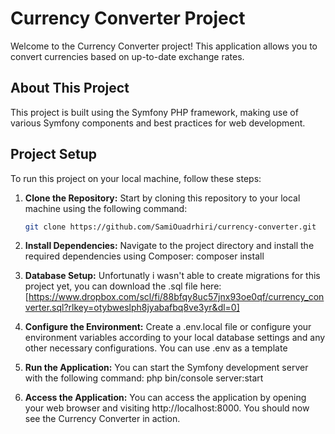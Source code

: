 # Currency Converter Project

Welcome to the Currency Converter project! This application allows you to convert currencies based on up-to-date exchange rates.

## About This Project
This project is built using the Symfony PHP framework, making use of various Symfony components and best practices for web development.

## Project Setup
To run this project on your local machine, follow these steps:

1. **Clone the Repository:** Start by cloning this repository to your local machine using the following command:
   ```bash
   git clone https://github.com/SamiOuadrhiri/currency-converter.git

2. **Install Dependencies:** 
Navigate to the project directory and install the required dependencies using Composer:
composer install

3. **Database Setup:**
Unfortunatly i wasn't able to create migrations for this project yet, you can download the .sql file here: [https://www.dropbox.com/scl/fi/88bfqy8uc57jnx93oe0qf/currency_converter.sql?rlkey=otybweslph8jyabafbq8ve3yr&dl=0]

4. **Configure the Environment:**
Create a .env.local file or configure your environment variables according to your local database settings and any other necessary configurations. You can use .env as a template

5. **Run the Application:**
You can start the Symfony development server with the following command:
php bin/console server:start

6. **Access the Application:**
You can access the application by opening your web browser and visiting http://localhost:8000. You should now see the Currency Converter in action.